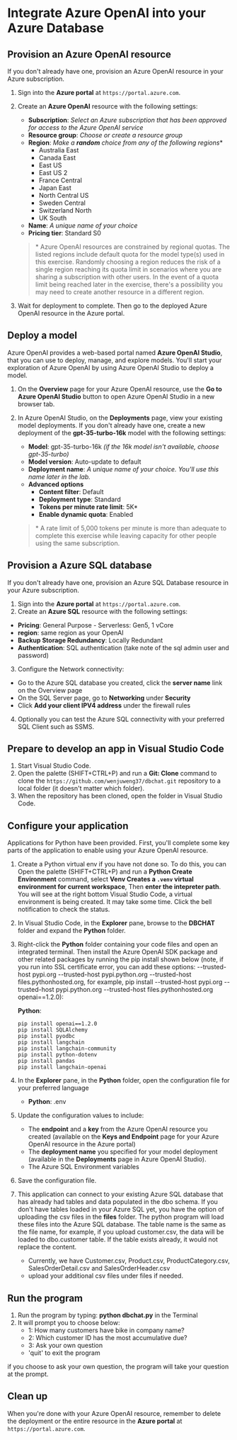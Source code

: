 

# Integrate Azure OpenAI into your Azure Database

## Provision an Azure OpenAI resource

If you don't already have one, provision an Azure OpenAI resource in your Azure subscription.

1. Sign into the **Azure portal** at `https://portal.azure.com`.
2. Create an **Azure OpenAI** resource with the following settings:
    - **Subscription**: *Select an Azure subscription that has been approved for access to the Azure OpenAI service*
    - **Resource group**: *Choose or create a resource group*
    - **Region**: *Make a **random** choice from any of the following regions*\*
        - Australia East
        - Canada East
        - East US
        - East US 2
        - France Central
        - Japan East
        - North Central US
        - Sweden Central
        - Switzerland North
        - UK South
    - **Name**: *A unique name of your choice*
    - **Pricing tier**: Standard S0

    > \* Azure OpenAI resources are constrained by regional quotas. The listed regions include default quota for the model type(s) used in this exercise. Randomly choosing a region reduces the risk of a single region reaching its quota limit in scenarios where you are sharing a subscription with other users. In the event of a quota limit being reached later in the exercise, there's a possibility you may need to create another resource in a different region.

3. Wait for deployment to complete. Then go to the deployed Azure OpenAI resource in the Azure portal.

## Deploy a model

Azure OpenAI provides a web-based portal named **Azure OpenAI Studio**, that you can use to deploy, manage, and explore models. You'll start your exploration of Azure OpenAI by using Azure OpenAI Studio to deploy a model.

1. On the **Overview** page for your Azure OpenAI resource, use the **Go to Azure OpenAI Studio** button to open Azure OpenAI Studio in a new browser tab.
2. In Azure OpenAI Studio, on the **Deployments** page, view your existing model deployments. If you don't already have one, create a new deployment of the **gpt-35-turbo-16k** model with the following settings:
    - **Model**: gpt-35-turbo-16k *(if the 16k model isn't available, choose gpt-35-turbo)*
    - **Model version**: Auto-update to default
    - **Deployment name**: *A unique name of your choice. You'll use this name later in the lab.*
    - **Advanced options**
        - **Content filter**: Default
        - **Deployment type**: Standard
        - **Tokens per minute rate limit**: 5K\*
        - **Enable dynamic quota**: Enabled

    > \* A rate limit of 5,000 tokens per minute is more than adequate to complete this exercise while leaving capacity for other people using the same subscription.

## Provision a Azure SQL database
If you don't already have one, provision an Azure SQL Database resource in your Azure subscription.

1. Sign into the **Azure portal** at `https://portal.azure.com`.
2. Create an **Azure SQL** resource with the following settings:
- **Pricing**: General Purpose - Serverless: Gen5, 1 vCore
- **region**: same region as your OpenAI
- **Backup Storage Redundancy**: Locally Redundant
- **Authentication**: SQL authentication (take note of the sql admin user and password)
3. Configure the Network connectivity: 
- Go to the Azure SQL database you created, click the **server name** link on the Overview page
- On the SQL Server page, go to **Networking** under **Security**
- Click **Add your client IPV4 address** under the firewall rules
4. Optionally you can test the Azure SQL connectivity with your preferred SQL Client such as SSMS. 

## Prepare to develop an app in Visual Studio Code


1. Start Visual Studio Code.
2. Open the palette (SHIFT+CTRL+P) and run a **Git: Clone** command to clone the `https://github.com/wenjuweng37/dbchat.git` repository to a local folder (it doesn't matter which folder).
3. When the repository has been cloned, open the folder in Visual Studio Code.



## Configure your application

Applications for Python have been provided. First, you'll complete some key parts of the application to enable using your Azure OpenAI resource.

1. Create a Python virtual env if you have not done so. To do this, you can Open the palette (SHIFT+CTRL+P) and run a **Python Create Environment** command, select **Venv Creates a `.venv` virtual environment for current workspace**, Then **enter the intepreter path**. You will see at the right bottom Visual Studio Code, a virtual environment is being created. It may take some time. Click the bell notification to check the status. 
2. In Visual Studio Code, in the **Explorer** pane, browse to the **DBCHAT** folder and expand the **Python** folder.
3. Right-click the **Python** folder containing your code files and open an integrated terminal. Then install the Azure OpenAI SDK package and other related packages by running the pip install shown below (note, if you run into SSL certificate error, you can add these options:  --trusted-host pypi.org --trusted-host pypi.python.org --trusted-host files.pythonhosted.org, for example, pip install --trusted-host pypi.org --trusted-host pypi.python.org --trusted-host files.pythonhosted.org openai==1.2.0):


    **Python**:

    ```
    pip install openai==1.2.0
    pip install SQLAlchemy
    pip install pyodbc
    pip install langchain
    pip install langchain-community
    pip install python-dotenv
    pip install pandas
    pip install langchain-openai
    ```

4. In the **Explorer** pane, in the **Python** folder, open the configuration file for your preferred language

    - **Python**: .env
    
5. Update the configuration values to include:
    - The  **endpoint** and a **key** from the Azure OpenAI resource you created (available on the **Keys and Endpoint** page for your Azure OpenAI resource in the Azure portal)
    - The **deployment name** you specified for your model deployment (available in the **Deployments** page in Azure OpenAI Studio).
    - The Azure SQL Environment variables
6. Save the configuration file.
7. This application can connect to your existing Azure SQL database that has already had tables and data populated in the dbo schema. If you don't have tables loaded in your Azure SQL yet, you have the option of uploading the csv files in the **files** folder. The python program will load these files into the Azure SQL database. The table name is the same as the file name, for example, if you upload customer.csv, the data will be loaded to dbo.customer table. If the table exists already, it would not replace the content. 
    - Currently, we have Customer.csv, Product.csv, ProductCategory.csv, SalesOrderDetail.csv and SalesOrderHeader.csv
    - upload your additional csv files under files if needed. 

## Run the program
1. Run the program by typing: **python dbchat.py** in the Terminal
2. It will prompt you to choose below:
    - 1: How many customers have bike in company name?
    - 2: Which customer ID has the most accumulative due?
    - 3: Ask your own question
    - 'quit' to exit the program

if you choose to ask your own question, the program will take your question at the prompt. 


## Clean up

When you're done with your Azure OpenAI resource, remember to delete the deployment or the entire resource in the **Azure portal** at `https://portal.azure.com`.
